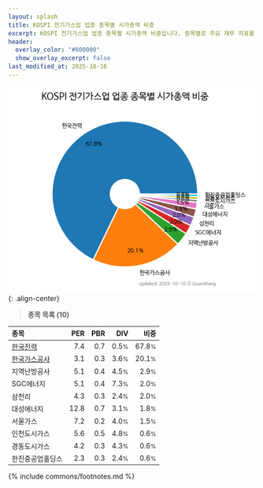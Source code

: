 ```yaml
---
layout: splash
title: KOSPI 전기가스업 업종 종목별 시가총액 비중
excerpt: KOSPI 전기가스업 업종 종목별 시가총액 비중입니다. 종목별로 주요 재무 지표를 함께 표시합니다.
header:
  overlay_color: "#800000"
  show_overlay_excerpt: false
last_modified_at: 2025-10-16
---
```



![KOSPI 전기가스업 업종 종목별 시가총액 비중](/stats/sector/images/kospi_업종_전기가스업_종목.png){: .align-center}


> **종목 목록 (10)**<a id="list"></a>

| **종목** | **PER** | **PBR** | **DIV** | **비중** |
| :------- | ------: | ------: | ------: | -------: |
| [한국전력](/015760/) | 7.4 | 0.7 | 0.5<small>%</small> | 67.8<small>%</small> |
| [한국가스공사](/036460/) | 3.1 | 0.3 | 3.6<small>%</small> | 20.1<small>%</small> |
| 지역난방공사 | 5.1 | 0.4 | 4.5<small>%</small> | 2.9<small>%</small> |
| SGC에너지 | 5.1 | 0.4 | 7.3<small>%</small> | 2.0<small>%</small> |
| 삼천리 | 4.3 | 0.3 | 2.4<small>%</small> | 2.0<small>%</small> |
| 대성에너지 | 12.8 | 0.7 | 3.1<small>%</small> | 1.8<small>%</small> |
| 서울가스 | 7.2 | 0.2 | 4.0<small>%</small> | 1.5<small>%</small> |
| 인천도시가스 | 5.6 | 0.5 | 4.8<small>%</small> | 0.6<small>%</small> |
| 경동도시가스 | 4.2 | 0.3 | 4.3<small>%</small> | 0.6<small>%</small> |
| 한진중공업홀딩스 | 2.3 | 0.3 | 2.4<small>%</small> | 0.6<small>%</small> |

{% include commons/footnotes.md %}